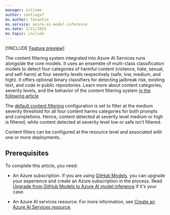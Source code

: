 ```yaml
---
manager: nitinme
author: santiagxf
ms.author: fasantia 
ms.service: azure-ai-model-inference
ms.date: 1/21/2025
ms.topic: include
---
```


[!INCLUDE [Feature preview](../../../../ai-studio/includes/feature-preview.md)]

The content filtering system integrated into Azure AI Services runs alongside the core models. It uses an ensemble of multi-class classification models to detect four categories of harmful content (violence, hate, sexual, and self-harm) at four severity levels respectively (safe, low, medium, and high). It offers optional binary classifiers for detecting jailbreak risk, existing text, and code in public repositories. Learn more about content categories, severity levels, and the behavior of the content filtering system [in the following article](../../concepts/content-filter.md)

The [default content filtering](../../concepts/default-safety-policies.md) configuration is set to filter at the medium severity threshold for all four content harms categories for both prompts and completions. Hence, content detected at severity level medium or high is filtered, while content detected at severity level low or safe isn't filtered.

Content filters can be configured at the resource level and associated with one or more deployments.

## Prerequisites

To complete this article, you need:

* An Azure subscription. If you are using [GitHub Models](https://docs.github.com/en/github-models/), you can upgrade your experience and create an Azure subscription in the process. Read [Upgrade from GitHub Models to Azure AI model inference](../../how-to/quickstart-github-models.md) if it's your case.

* An Azure AI services resource. For more information, see [Create an Azure AI Services resource](../../../../ai-services/multi-service-resource.md??context=/azure/ai-services/model-inference/context/context).